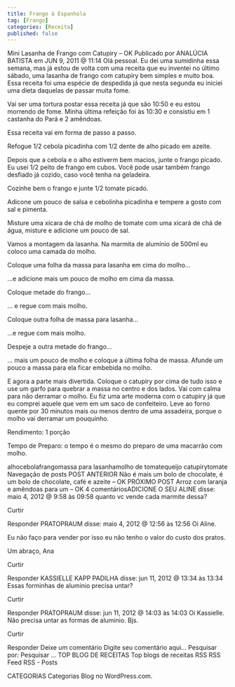 ```yaml
---
title: Frango à Espanhola
tag: [Frango]
categories: [Receita]
published: false
---
```


Mini Lasanha de Frango com Catupiry – OK
Publicado por ANALÚCIA BATISTA em JUN 9, 2011 @ 11:14
Olá pessoal. Eu dei uma sumidinha essa semana, mas já estou de volta com uma receita que eu inventei no último sábado, uma lasanha de frango com catupiry bem simples e muito boa. Essa receita foi uma espécie de despedida já que nesta segunda eu iniciei uma dieta daquelas de passar muita fome.

Vai ser uma tortura postar essa receita já que são 10:50 e eu estou morrendo de fome. Minha última refeição foi às 10:30 e consistiu em 1 castanha do Pará e 2 amêndoas.

Essa receita vai em forma de passo a passo.


Refogue 1/2 cebola picadinha com 1/2 dente de alho picado em azeite.

Depois que a cebola e o alho estiverm bem macios, junte o frango picado. Eu usei 1/2 peito de frango em cubos. Você pode usar também frango desfiado já cozido, caso você tenha na geladeira.

Cozinhe bem o frango e junte 1/2 tomate picado.

Adicone um pouco de salsa e cebolinha picadinha e tempere a gosto com sal e pimenta.

Misture uma xícara de chá de molho de tomate com uma xicará de chá de água, misture e adicione um pouco de sal.

Vamos a montagem da lasanha. Na marmita de alumínio de 500ml eu coloco uma camada do molho.

Coloque uma folha da massa para lasanha em cima do molho…

…e adicione mais um pouco de molho em cima da massa.

Coloque metade do frango…

… e regue com mais molho.

Coloque outra folha de massa para lasanha…

…e regue com mais molho.

Despeje a outra metade do frango…

… mais um pouco de molho e coloque a última folha de massa. Afunde um pouco a massa para ela ficar embebida no molho.

E agora a parte mais divertida. Coloque o catupiry por cima de tudo isso e use um garfo para quebrar a massa no centro e dos lados. Vai com calma para não derramar o molho. Eu fiz uma arte moderna com o catupiry já que eu comprei aquele que vem em um saco de confeiteiro. Leve ao forno quente por 30 minutos mais ou menos dentro de uma assadeira, porque o molho vai derramar um pouquinho.


Rendimento: 1 porção

Tempo de Preparo: o tempo é o mesmo do preparo de uma macarrão com molho.

alhocebolafrangomassa para lasanhamolho de tomatequeijo catupirytomate
Navegação de posts
POST ANTERIOR
Não é mais um bolo de chocolate, é um bolo de chocolate, café e azeite – OK
PRÓXIMO POST
Arroz com laranja e amêndoas para um – OK
4 comentáriosADICIONE O SEU
ALINE disse:
maio 4, 2012 @ 9:58 às 09:58
quanto vc vende cada marmite dessa?

Curtir

Responder
PRATOPRAUM disse:
maio 4, 2012 @ 12:56 às 12:56
Oi Aline.

Eu não faço para vender por isso eu não tenho o valor do custo dos pratos.

Um abraço,
Ana

Curtir

Responder
KASSIELLE KAPP PADILHA disse:
jun 11, 2012 @ 13:34 às 13:34
Essas forminhas de aluminio precisa untar?

Curtir

Responder
PRATOPRAUM disse:
jun 11, 2012 @ 14:03 às 14:03
Oi Kassielle. Não precisa untar as formas de aluminio. Bjs.

Curtir

Responder
Deixe um comentário
Digite seu comentário aqui...
Pesquisar por:
Pesquisar …
TOP BLOG DE RECEITAS
Top blogs de receitas
RSS
RSS Feed RSS - Posts

CATEGORIAS
Categorias
Blog no WordPress.com.

